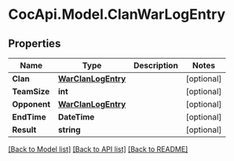 # CocApi.Model.ClanWarLogEntry
## Properties

Name | Type | Description | Notes
------------ | ------------- | ------------- | -------------
**Clan** | [**WarClanLogEntry**](WarClanLogEntry.md) |  | [optional] 
**TeamSize** | **int** |  | [optional] 
**Opponent** | [**WarClanLogEntry**](WarClanLogEntry.md) |  | [optional] 
**EndTime** | **DateTime** |  | [optional] 
**Result** | **string** |  | [optional] 

[[Back to Model list]](../README.md#documentation-for-models) [[Back to API list]](../README.md#documentation-for-api-endpoints) [[Back to README]](../README.md)



